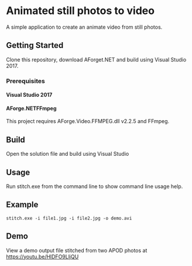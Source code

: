 # Animated still photos to video
A simple application to create an animate video from still photos. 

## Getting Started
Clone this repository, download AForget.NET and build using Visual Studio 2017.

### Prerequisites

#### Visual Studio 2017
#### AForge.NETFFmpeg
This project requires AForge.Video.FFMPEG.dll v2.2.5 and FFmpeg. 

## Build
Open the solution file and build using Visual Studio

## Usage
Run stitch.exe from the command line to show command line usage help.

## Example
```
stitch.exe -i file1.jpg -i file2.jpg -o demo.avi
```

## Demo
View a demo output file stitched from two APOD photos at https://youtu.be/HlDFO9LljQU



